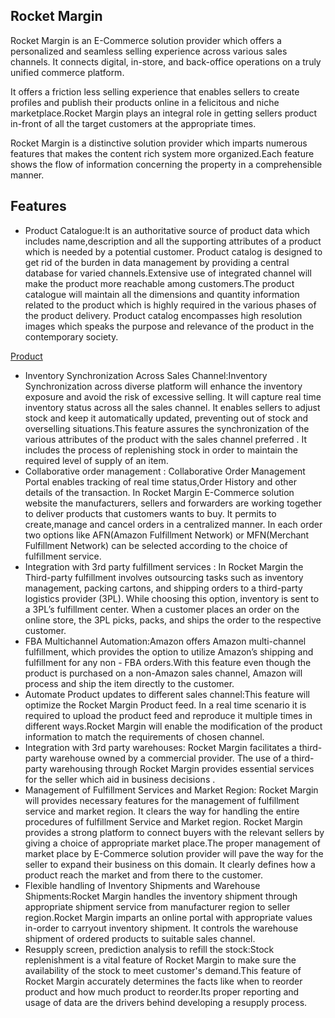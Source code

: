 
## Rocket Margin

Rocket Margin is an E-Commerce solution provider which offers a  personalized and seamless selling experience across various sales channels. It connects digital, in-store, and back-office operations on a truly unified commerce platform.

It offers a friction less  selling experience that enables sellers to create profiles and publish their products online in a felicitous and niche marketplace.Rocket Margin plays an integral role in getting sellers product in-front of all the target customers at the appropriate times.

 Rocket Margin is a distinctive solution provider which  imparts numerous features that makes the content rich system more organized.Each feature shows the flow of  information concerning the property  in a comprehensible manner.
 
 
 ## Features
 

- Product Catalogue:It is an authoritative source of product data which includes name,description  and all the supporting attributes of a product which is needed by a potential customer.
Product catalog is designed to get rid of the burden in data management by providing a central database for varied channels.Extensive use of integrated channel will make the product more reachable among customers.The product catalogue will maintain all the dimensions and quantity information related to the product which is highly required in the various phases of the product delivery. 
Product catalog encompasses high resolution images which speaks the purpose and relevance of the product in the contemporary society.

[Product](./content/product.md)

- Inventory Synchronization Across Sales Channel:Inventory Synchronization across diverse platform will enhance the inventory exposure and avoid the risk of excessive selling. It will capture real time inventory status across all the sales channel. It enables sellers to adjust stock and keep it automatically updated, preventing out of stock and overselling situations.This feature assures the synchronization of the various attributes of the product with the sales channel preferred . It includes the process of replenishing stock in order to maintain the required level of supply of an item.
-  Collaborative order management : Collaborative Order Management Portal enables tracking of real time status,Order History and other details of the transaction. In Rocket Margin E-Commerce solution website  the  manufacturers, sellers and forwarders are working together to deliver products that customers wants to buy. It permits to create,manage and cancel orders in a centralized manner. In each order two options like AFN(Amazon Fulfillment Network) or MFN(Merchant Fulfillment Network) can be selected according to the choice of fulfillment service.
- Integration with 3rd party fulfillment services : In Rocket Margin the Third-party fulfillment involves outsourcing tasks such as inventory management, packing cartons, and shipping orders to a third-party logistics provider (3PL). While choosing this option, inventory is sent to a 3PL’s fulfillment center. When a customer places an order on the online store, the 3PL picks, packs, and ships the order to the respective  customer.
- FBA Multichannel Automation:Amazon offers Amazon multi-channel fulfillment, which provides the option to utilize Amazon’s shipping and fulfillment for any non - FBA orders.With this feature even though the product is purchased on a non-Amazon sales channel, Amazon will process and ship the  item directly to the  customer.
-  Automate Product updates to different sales channel:This feature will optimize the Rocket Margin Product feed. In a real time scenario it is required to upload the product feed and reproduce it  multiple times in different ways.Rocket Margin will enable the modification of the product information to match the requirements of chosen channel.
-  Integration with 3rd party warehouses: Rocket Margin facilitates a third-party warehouse owned by a 
commercial provider. The use of a third-party warehousing through Rocket Margin provides essential services  for the seller which aid in business decisions . 
- Management of Fulfillment Services and Market Region: Rocket Margin will provides necessary features for the management of fulfillment service and market region. It clears the way for handling the  entire procedures of fulfillment Service and Market region. Rocket Margin provides a strong platform to connect buyers with the relevant sellers by giving a choice of appropriate market place.The proper management of market place by E-Commerce solution provider will pave the way for the seller to expand their business on this domain. It clearly defines how a product reach the market and from there to the customer.
- Flexible handling of Inventory Shipments and Warehouse Shipments:Rocket Margin handles the inventory shipment through appropriate shipment service from manufacturer region  to seller region.Rocket Margin imparts  an online portal with appropriate values in-order to carryout inventory shipment. It controls the warehouse shipment of ordered products to suitable sales channel.
- Resupply screen, prediction analysis to refill the stock:Stock replenishment is a vital  feature of Rocket Margin to make sure the availability of the stock to meet customer's demand.This feature of Rocket Margin accurately determines the facts like when to reorder product and how much product to reorder.Its proper reporting and usage of data are the drivers behind developing a resupply process.
